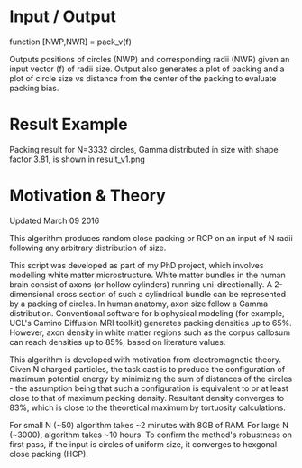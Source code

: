 # Input / Output

function [NWP,NWR] = pack_v(f) 

Outputs positions of circles (NWP) and corresponding radii (NWR) given an input vector (f) of radii size. Output also generates a plot of packing and a plot of circle size vs distance from the center of the packing to evaluate packing bias.   

# Result Example

Packing result for N=3332 circles, Gamma distributed in size with shape factor 3.81, is shown in result_v1.png


# Motivation & Theory

Updated March 09 2016  

This algorithm produces random close packing or RCP on an input of N radii following any arbitrary distribution of size.

This script was developed as part of my PhD project, which involves modelling white matter microstructure. White matter bundles in the human brain consist of axons (or hollow cylinders) running uni-directionally. A 2-dimensional cross section of such a cylindrical bundle can be represented by a packing of circles. In human anatomy, axon size follow a Gamma distribution. Conventional software for biophysical modeling (for example, UCL's Camino Diffusion MRI toolkit) generates packing densities up to 65%. However, axon density in white matter regions such as the corpus callosum can reach densities up to 85%, based on literature values. 

This algorithm is developed with motivation from electromagnetic theory. Given N charged particles, the task cast is to produce the configuration of maximum potential energy by minimizing the sum of distances of the circles - the assumption being that such a configuration is equivalent to or at least close to that of maximum packing density. Resultant density converges to 83%, which is close to the theoretical maximum by tortuosity calculations.

For small N (~50) algorithm takes ~2 minutes with 8GB of RAM. For large N (~3000), algorithm takes ~10 hours. To confirm the method's robustness on first pass, if the input is circles of uniform size, it converges to hexgonal close packing (HCP). 
